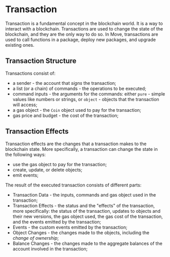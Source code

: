 # Transaction

Transaction is a fundamental concept in the blockchain world. It is a way to interact with a blockchain. Transactions are used to change the state of the blockchain, and they are the only way to do so. In Move, transactions are used to call functions in a package, deploy new packages, and upgrade existing ones.

<!--

- how user interacts with a program
    - mention public functions
    - give a concept of an entry / public function without getting into details
    - mention that functions are called in transactions
    - mention that transactions are sent by accounts
    - every transaction specifies object it operates on

 -->

## Transaction Structure

Transactions consist of:

- a sender - the account that _signs_ the transaction;
- a list (or a chain) of commands - the operations to be executed;
- command inputs - the arguments for the commands: either `pure` - simple values like numbers or strings, or `object` - objects that the transaction will access;
- a gas object - the `Coin` object used to pay for the transaction;
- gas price and budget - the cost of the transaction;

## Transaction Effects

Transaction effects are the changes that a transaction makes to the blockchain state. More specifically, a transaction can change the state in the following ways:

- use the gas object to pay for the transaction;
- create, update, or delete objects;
- emit events;

The result of the executed transaction consists of different parts:

- Transaction Data - the inputs, commands and gas object used in the transaction;
- Transaction Effects - the status and the "effects" of the transaction, more specifically: the status of the transaction, updates to objects and their new versions, the gas object used, the gas cost of the transaction, and the events emitted by the transaction;
- Events - the custom events emitted by the transaction;
- Object Changes - the changes made to the objects, including the *change of ownership*;
- Balance Changes - the changes made to the aggregate balances of the account involved in the transaction;
